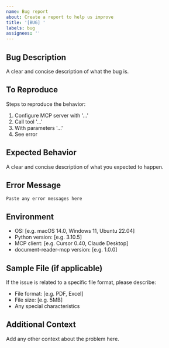 ```yaml
---
name: Bug report
about: Create a report to help us improve
title: '[BUG] '
labels: bug
assignees: ''
---
```


## Bug Description
A clear and concise description of what the bug is.

## To Reproduce
Steps to reproduce the behavior:
1. Configure MCP server with '...'
2. Call tool '...'
3. With parameters '...'
4. See error

## Expected Behavior
A clear and concise description of what you expected to happen.

## Error Message
```
Paste any error messages here
```

## Environment
- OS: [e.g. macOS 14.0, Windows 11, Ubuntu 22.04]
- Python version: [e.g. 3.10.5]
- MCP client: [e.g. Cursor 0.40, Claude Desktop]
- document-reader-mcp version: [e.g. 1.0.0]

## Sample File (if applicable)
If the issue is related to a specific file format, please describe:
- File format: [e.g. PDF, Excel]
- File size: [e.g. 5MB]
- Any special characteristics

## Additional Context
Add any other context about the problem here.

